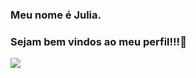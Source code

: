 ### Meu nome é Julia.
### Sejam bem vindos ao meu perfil!!!💖
![](https://i.giphy.com/media/v1.Y2lkPTc5MGI3NjExeGxpZXJvMHI1MGkxMTJ6dzg1anltd3ZxenNhOGdkeWU3c2toanU4byZlcD12MV9pbnRlcm5hbF9naWZfYnlfaWQmY3Q9Zw/11uK9F1QQPnHVe/giphy.gif)
